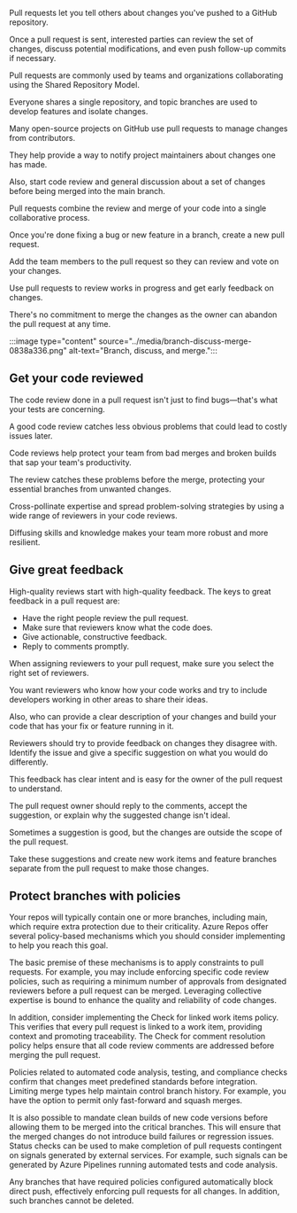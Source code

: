 Pull requests let you tell others about changes you've pushed to a GitHub repository.

Once a pull request is sent, interested parties can review the set of changes, discuss potential modifications, and even push follow-up commits if necessary.

Pull requests are commonly used by teams and organizations collaborating using the Shared Repository Model.

Everyone shares a single repository, and topic branches are used to develop features and isolate changes.

Many open-source projects on GitHub use pull requests to manage changes from contributors.

They help provide a way to notify project maintainers about changes one has made.

Also, start code review and general discussion about a set of changes before being merged into the main branch.

Pull requests combine the review and merge of your code into a single collaborative process.

Once you're done fixing a bug or new feature in a branch, create a new pull request.

Add the team members to the pull request so they can review and vote on your changes.

Use pull requests to review works in progress and get early feedback on changes.

There's no commitment to merge the changes as the owner can abandon the pull request at any time.

:::image type="content" source="../media/branch-discuss-merge-0838a336.png" alt-text="Branch, discuss, and merge.":::


## Get your code reviewed

The code review done in a pull request isn't just to find bugs—that's what your tests are concerning.

A good code review catches less obvious problems that could lead to costly issues later.

Code reviews help protect your team from bad merges and broken builds that sap your team's productivity.

The review catches these problems before the merge, protecting your essential branches from unwanted changes.

Cross-pollinate expertise and spread problem-solving strategies by using a wide range of reviewers in your code reviews.

Diffusing skills and knowledge makes your team more robust and more resilient.

## Give great feedback

High-quality reviews start with high-quality feedback. The keys to great feedback in a pull request are:

 -  Have the right people review the pull request.
 -  Make sure that reviewers know what the code does.
 -  Give actionable, constructive feedback.
 -  Reply to comments promptly.

When assigning reviewers to your pull request, make sure you select the right set of reviewers.

You want reviewers who know how your code works and try to include developers working in other areas to share their ideas.

Also, who can provide a clear description of your changes and build your code that has your fix or feature running in it.

Reviewers should try to provide feedback on changes they disagree with. Identify the issue and give a specific suggestion on what you would do differently.

This feedback has clear intent and is easy for the owner of the pull request to understand.

The pull request owner should reply to the comments, accept the suggestion, or explain why the suggested change isn't ideal.

Sometimes a suggestion is good, but the changes are outside the scope of the pull request.

Take these suggestions and create new work items and feature branches separate from the pull request to make those changes.

## Protect branches with policies

Your repos will typically contain one or more branches, including main, which require extra protection due to their criticality. Azure Repos offer several policy-based mechanisms which you should consider implementing to help you reach this goal.

The basic premise of these mechanisms is to apply constraints to pull requests. For example, you may include enforcing specific code review policies, such as requiring a minimum number of approvals from designated reviewers before a pull request can be merged. Leveraging collective expertise is bound to enhance the quality and reliability of code changes.

In addition, consider implementing the Check for linked work items policy. This verifies that every pull request is linked to a work item, providing context and promoting traceability. The Check for comment resolution policy helps ensure that all code review comments are addressed before merging the pull request.

Policies related to automated code analysis, testing, and compliance checks confirm that changes meet predefined standards before integration. Limiting merge types help maintain control branch history. For example, you have the option to permit only fast-forward and squash merges.

It is also possible to mandate clean builds of new code versions before allowing them to be merged into the critical branches. This will ensure that the merged changes do not introduce build failures or regression issues. Status checks can be used to make completion of pull requests contingent on signals generated by external services. For example, such signals can be generated by Azure Pipelines running automated tests and code analysis.

Any branches that have required policies configured automatically block direct push, effectively enforcing pull requests for all changes. In addition, such branches cannot be deleted.<br>
